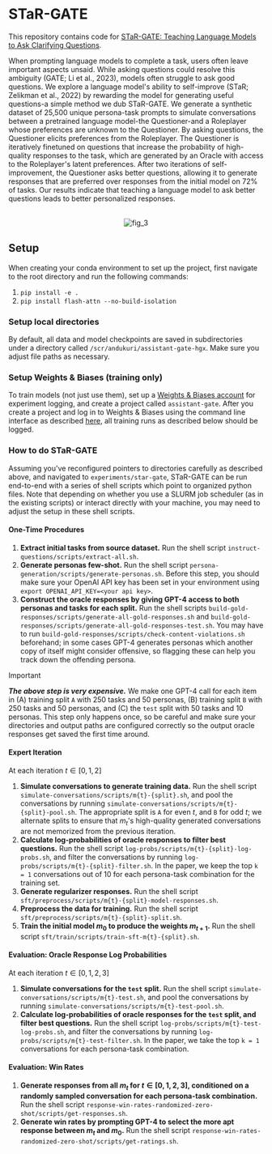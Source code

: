 # STaR-GATE

This repository contains code for [STaR-GATE: Teaching Language Models to Ask Clarifying Questions](https://arxiv.org/abs/2403.19154). 

When prompting language models to complete a task, users often leave important aspects unsaid. While asking questions could resolve this ambiguity (GATE; Li et al., 2023), models often struggle to ask good questions. We explore a language model's ability to self-improve (STaR; Zelikman et al., 2022) by rewarding the model for generating useful questions-a simple method we dub STaR-GATE. We generate a synthetic dataset of 25,500 unique persona-task prompts to simulate conversations between a pretrained language model-the Questioner-and a Roleplayer whose preferences are unknown to the Questioner. By asking questions, the Questioner elicits preferences from the Roleplayer. The Questioner is iteratively finetuned on questions that increase the probability of high-quality responses to the task, which are generated by an Oracle with access to the Roleplayer's latent preferences. After two iterations of self-improvement, the Questioner asks better questions, allowing it to generate responses that are preferred over responses from the initial model on 72% of tasks. Our results indicate that teaching a language model to ask better questions leads to better personalized responses.

<p align="center">
  <br>
  <img src="https://github.com/scandukuri/assistant-gate/assets/87667591/7c2fe82a-04e8-4779-ab8d-c2476724ac69" alt="fig_3">
  <br>
</p>
  
## Setup

When creating your conda environment to set up the project, first navigate to the root directory and run the following commands:
1. ```pip install -e .```
2. ```pip install flash-attn --no-build-isolation```

### Setup local directories

By default, all data and model checkpoints are saved in subdirectories under a directory called `/scr/andukuri/assistant-gate-hgx`. Make sure you adjust file paths as necessary.

### Setup Weights & Biases (training only)

To train models (not just use them), set up a [Weights & Biases account](https://wandb.ai/) for experiment logging, and create a project called ```assistant-gate```. After you create a project and log in to Weights & Biases using the command line interface as described [here](https://docs.wandb.ai/ref/cli/wandb-login), all training runs as described below should be logged.

### How to do STaR-GATE

Assuming you've reconfigured pointers to directories carefully as described above, and navigated to ```experiments/star-gate```, STaR-GATE can be run end-to-end with a series of shell scripts which point to organized python files. Note that depending on whether you use a SLURM job scheduler (as in the existing scripts) or interact directly with your machine, you may need to adjust the setup in these shell scripts.

#### One-Time Procedures
1. **Extract initial tasks from source dataset.** Run the shell script ```instruct-questions/scripts/extract-all.sh```.
2. **Generate personas few-shot.** Run the shell script ```persona-generation/scripts/generate-personas.sh```. Before this step, you should make sure your OpenAI API key has been set in your environment using ```export OPENAI_API_KEY=<your api key>```.
3. **Construct the oracle responses by giving GPT-4 access to both personas and tasks for each split.** Run the shell scripts ```build-gold-responses/scripts/generate-all-gold-responses.sh``` and ```build-gold-responses/scripts/generate-all-gold-responses-test.sh```. You may have to run ```build-gold-responses/scripts/check-content-violations.sh``` beforehand; in some cases GPT-4 generates personas which another copy of itself might consider offensive, so flagging these can help you track down the offending persona.
> [!IMPORTANT]
> ***The above step is very expensive.*** We make one GPT-4 call for each item in (A) training split ```A``` with 250 tasks and 50 personas, (B) training split ```B``` with 250 tasks and 50 personas, and (C) the ```test``` split with 50 tasks and 10 personas. This step only happens once, so be careful and make sure your directories and output paths are configured correctly so the output oracle responses get saved the first time around.

#### Expert Iteration
At each iteration $t \in [0, 1, 2]$
1. **Simulate conversations to generate training data.** Run the shell script ```simulate-conversations/scripts/m{t}-{split}.sh```, and pool the conversations by running ```simulate-conversations/scripts/m{t}-{split}-pool.sh```. The appropriate split is ```A``` for even $t$, and ```B``` for odd $t$; we alternate splits to ensure that $m_t$'s high-quality generated conversations are not memorized from the previous iteration.
2. **Calculate log-probabilities of oracle responses to filter best questions.** Run the shell script ```log-probs/scripts/m{t}-{split}-log-probs.sh```, and filter the conversations by running ```log-probs/scripts/m{t}-{split}-filter.sh```. In the paper, we keep the top ```k = 1``` conversations out of 10 for each persona-task combination for the training set.
3. **Generate regularizer responses.** Run the shell script ```sft/preprocess/scripts/m{t}-{split}-model-responses.sh```.
4. **Preprocess the data for training.** Run the shell script ```sft/preprocess/scripts/m{t}-{split}-split.sh```.
5. **Train the initial model $m_0$ to produce the weights $m_{t + 1}$.** Run the shell script ```sft/train/scripts/train-sft-m{t}-{split}.sh```.
   
#### Evaluation: Oracle Response Log Probabilities
At each iteration $t \in [0, 1, 2, 3]$
1. **Simulate conversations for the ```test``` split.** Run the shell script ```simulate-conversations/scripts/m{t}-test.sh```, and pool the conversations by running ```simulate-conversations/scripts/m{t}-test-pool.sh```.
2. **Calculate log-probabilities of oracle responses for the ```test``` split, and filter best questions.** Run the shell script ```log-probs/scripts/m{t}-test-log-probs.sh```, and filter the conversations by running ```log-probs/scripts/m{t}-test-filter.sh```. In the paper, we take the top ```k = 1``` conversations for each persona-task combination.

#### Evaluation: Win Rates
1. **Generate responses from all $m_t$ for $t \in [0, 1, 2, 3]$, conditioned on a randomly sampled conversation for each persona-task combination.** Run the shell script ```response-win-rates-randomized-zero-shot/scripts/get-responses.sh```.
2. **Generate win rates by prompting GPT-4 to select the more apt response between $m_t$ and $m_0$.** Run the shell script ```response-win-rates-randomized-zero-shot/scripts/get-ratings.sh```.

